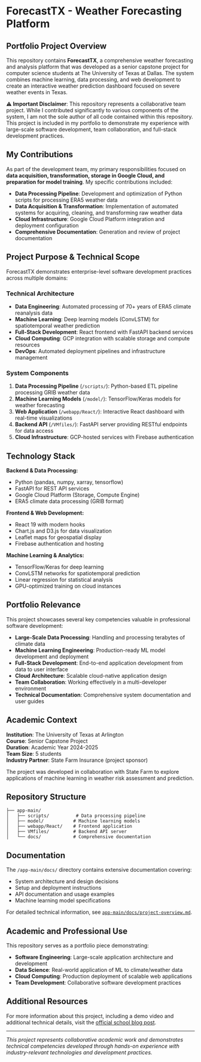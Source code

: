 # ForecastTX - Weather Forecasting Platform

## Portfolio Project Overview

This repository contains **ForecastTX**, a comprehensive weather forecasting and analysis platform that was developed as a senior capstone project for computer science students at The University of Texas at Dallas. The system combines machine learning, data processing, and web development to create an interactive weather prediction dashboard focused on severe weather events in Texas.

**⚠️ Important Disclaimer**: This repository represents a collaborative team project. While I contributed significantly to various components of the system, I am not the sole author of all code contained within this repository. This project is included in my portfolio to demonstrate my experience with large-scale software development, team collaboration, and full-stack development practices.

## My Contributions

As part of the development team, my primary responsibilities focused on **data acquisition, transformation, storage in Google Cloud, and preparation for model training**. My specific contributions included:

- **Data Processing Pipeline**: Development and optimization of Python scripts for processing ERA5 weather data
- **Data Acquisition & Transformation**: Implementation of automated systems for acquiring, cleaning, and transforming raw weather data
- **Cloud Infrastructure**: Google Cloud Platform integration and deployment configuration
- **Comprehensive Documentation**: Generation and review of project documentation

## Project Purpose & Technical Scope

ForecastTX demonstrates enterprise-level software development practices across multiple domains:

### Technical Architecture
- **Data Engineering**: Automated processing of 70+ years of ERA5 climate reanalysis data
- **Machine Learning**: Deep learning models (ConvLSTM) for spatiotemporal weather prediction
- **Full-Stack Development**: React frontend with FastAPI backend services
- **Cloud Computing**: GCP integration with scalable storage and compute resources
- **DevOps**: Automated deployment pipelines and infrastructure management

### System Components
1. **Data Processing Pipeline** (`/scripts/`): Python-based ETL pipeline processing GRIB weather data
2. **Machine Learning Models** (`/model/`): TensorFlow/Keras models for weather forecasting
3. **Web Application** (`/webapp/React/`): Interactive React dashboard with real-time visualizations
4. **Backend API** (`/VMfiles/`): FastAPI server providing RESTful endpoints for data access
5. **Cloud Infrastructure**: GCP-hosted services with Firebase authentication

## Technology Stack

**Backend & Data Processing:**
- Python (pandas, numpy, xarray, tensorflow)
- FastAPI for REST API services
- Google Cloud Platform (Storage, Compute Engine)
- ERA5 climate data processing (GRIB format)

**Frontend & Web Development:**
- React 19 with modern hooks
- Chart.js and D3.js for data visualization
- Leaflet maps for geospatial display
- Firebase authentication and hosting

**Machine Learning & Analytics:**
- TensorFlow/Keras for deep learning
- ConvLSTM networks for spatiotemporal prediction
- Linear regression for statistical analysis
- GPU-optimized training on cloud instances

## Portfolio Relevance

This project showcases several key competencies valuable in professional software development:

- **Large-Scale Data Processing**: Handling and processing terabytes of climate data
- **Machine Learning Engineering**: Production-ready ML model development and deployment
- **Full-Stack Development**: End-to-end application development from data to user interface
- **Cloud Architecture**: Scalable cloud-native application design
- **Team Collaboration**: Working effectively in a multi-developer environment
- **Technical Documentation**: Comprehensive system documentation and user guides

## Academic Context

**Institution**: The University of Texas at Arlington  
**Course**: Senior Capstone Project  
**Duration**: Academic Year 2024-2025  
**Team Size**: 5 students  
**Industry Partner**: State Farm Insurance (project sponsor)

The project was developed in collaboration with State Farm to explore applications of machine learning in weather risk assessment and prediction.

## Repository Structure

```
├── app-main/
│   ├── scripts/          # Data processing pipeline
│   ├── model/           # Machine learning models
│   ├── webapp/React/    # Frontend application
│   ├── VMfiles/         # Backend API server
│   └── docs/            # Comprehensive documentation
```

## Documentation

The `/app-main/docs/` directory contains extensive documentation covering:
- System architecture and design decisions
- Setup and deployment instructions
- API documentation and usage examples
- Machine learning model specifications

For detailed technical information, see [`app-main/docs/project-overview.md`](app-main/docs/project-overview.md).

## Academic and Professional Use

This repository serves as a portfolio piece demonstrating:
- **Software Engineering**: Large-scale application architecture and development
- **Data Science**: Real-world application of ML to climate/weather data
- **Cloud Computing**: Production deployment of scalable web applications
- **Team Development**: Collaborative software development practices

## Additional Resources

For more information about this project, including a demo video and additional technical details, visit the [official school blog post](https://websites.uta.edu/cseseniordesign/2025/08/04/forecast-tx/).

---

*This project represents collaborative academic work and demonstrates technical competencies developed through hands-on experience with industry-relevant technologies and development practices.*

